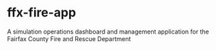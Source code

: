 # ffx-fire-app
A simulation operations dashboard and management application for the Fairfax County Fire and Rescue Department
